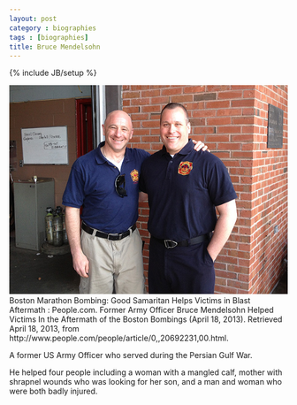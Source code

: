 ```yaml
---
layout: post
category : biographies
tags : [biographies]
title: Bruce Mendelsohn
---
```

{% include JB/setup %}

<img src="/images/bruce-mendelsohn.jpg" alt="Image of Bruce Mendelsohn">
<div class="citation">Boston Marathon Bombing: Good Samaritan Helps Victims in Blast Aftermath : People.com. Former Army Officer Bruce Mendelsohn Helped Victims In the Aftermath of the Boston Bombings (April 18, 2013). Retrieved April 18, 2013, from http://www.people.com/people/article/0,,20692231,00.html.</div>

A former US Army Officer who served during the Persian Gulf War.

He helped four people including a woman with a mangled calf, mother with shrapnel wounds who was looking for her son, and a man and woman who were both badly injured.
